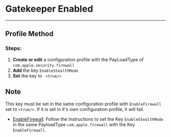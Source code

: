 # Gatekeeper Enabled
------------------------------------
## Profile Method
### Steps:

1. **Create or edit** a configuration profile with the PayLoadType of
```com.apple.security.firewall```
2. **Add** the key ```EnableStealthMode``` 
3. **Set** the key to ``` <true/>```

## Note

This key must be set in the same configuration profile with ```EnableFirewall``` set to ```<true/>```. If it is set in it's own configuration profile, it will fail.

* [EnableFirewall](https://github.com/apfelwerk/JamfProtectInsights/blob/main/PreferencesType/CIS_2.5.2.2_Firewall%20Enabled/Remediation_mobileconfig.md): Follow the Instructions to set the Key ```EnableStealthMode``` in the same PayloadType ```com.apple.firewall``` with the Key ```EnableFirewall```. 